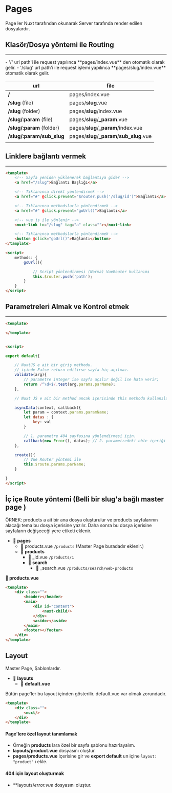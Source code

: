# Pages
Page ler Nuxt tarafından okunarak Server tarafında render edilen dosyalardır.

## Klasör/Dosya yöntemi ile Routing
<hr>
- '/' url path'i ile request yapılınca **pages/index.vue** den otomatik olarak gelir.
- '/slug' url path'i ile request işlemi yapılınca **pages/slug/index.vue** otomatik olarak gelir.

| url | file |
|---|---|
| **/**  | pages/index.vue  |
| **/slug** (file)   | pages/**slug**.vue |
| **/slug** (folder)  | pages/**slug**/index.vue |
| **/slug/:param** (file)  | pages/**slug**/**_param**.vue |
| **/slug/:param** (folder)  | pages/**slug**/**_param**/index.vue |
| **/slug/:param/sub_slug**  | pages/**slug**/**_param**/**sub_slug**.vue |
|   |   |

## Linklere bağlantı vermek
<hr>

```html
<tamplate>
    <!-- Sayfa yeniden yüklenerek bağlantıya gider -->
    <a href="/slug">Bağlantı Başlığı</a>

    <!-- Tıklanınca direkt yönlendirmek -->
    <a href="#" @click.prevent="$router.push('/slug/id')">Bağlantı</a>

    <!-- Tıklanınca methodslarla yönlendirmek -->
    <a href="#" @click.prevent="goUrl()">Bağlantı</a>

    <!-- vue js ile yönlenir -->
    <nuxt-link to="/slug" tag="a" class=""></nuxt-link>

    <!-- Tıklanınca methodslarla yönlendirmek -->
    <button @click="goUrl()">Bağlantı</button>
</tamplate>

<script>
    methods: {
        goUrl(){

            // Script yönlendirmesi (Norma) VueRouter kullanımı
            this.$router.push('path');
        }
    }
</script>
```


## Parametreleri Almak ve Kontrol etmek
<hr>

```html
<template>

</template>


<script>

export default{

    // NuxtJS e ait bir giriş methodu.
    // içinde False return edilirse sayfa hiç açılmaz.
    validate(arg){
        // parametre integer ise sayfa açılır değil ise hata verir;
        return /^\d+$/.test(arg.params.parName);
    },

    // Nuxt JS e ait bir method ancak içerisinde this methodu kullanılamaz. Bunun yerine 1. parametreyi kullanacaksın;

    asyncData(context, callback){
        let param = context.params.paramName;
        let datas : {
            key: val
        }

        // 1. parametre 404 sayfasına yönlendirmesi için.
        callback(new Error(), datas); // 2. parametredeki oble içeriği VUE nin data objesine gönderilir.
    },

    create(){
        // Vue Router yöntemi ile
        this.$route.params.parName;
    }

}
</script>
```



## İç içe Route yöntemi (Belli bir slug'a bağlı master page )

ÖRNEK: products a ait bir ana dosya oluşturulur ve products sayfalarının alacağı tema bu dosya içerisine yazılır. Daha sonra bu dosya içerisine sayfaların değişeceği yere <nuxt-child/> etiketi eklenir.

- 📂 **pages**
  - 📝 products.vue     `/products` (Master Page buradadır <nuxt-child/> eklenir.)
  - 📂 **products**
    - 📝 _id.vue        `/products/1`
    - 📂 **search**
      - 📝️ _search.vue    `/products/search/web-products`

**📝 products.vue**
```html
<template>
    <div class="">
        <header></header>
        <main>
            <div id="content">
                <nuxt-child/>
            </div>
            <aside></aside>
        </main>
        <footer></footer>
    </div>
</template>
```

## Layout
Master Page, Şablonlardır.

- 📂 **layouts**
  - 📝 **default.vue**

Bütün page'ler bu layout içinden gösterilir. default.vue var olmak zorundadır.
```html
<template>
    <div class="">
        <nuxt/>
    </div>
</template>
```

#### Page'lere özel layout tanımlamak

- Örneğin **products** lara özel bir sayfa şablonu hazırlayalım.
- **layouts/product.vue** dosyasını oluştur.
- **pages/products.vue** içerisine gir ve **export default** un içine `layout: "product"` ı ekle.

#### 404 için layout oluşturmak

- **layouts/*error.vue* dosyasını oluştur.













#
